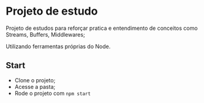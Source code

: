 # Projeto de estudo

Projeto de estudos para reforçar pratica e entendimento de conceitos como Streams, Buffers, Middlewares;

Utilizando ferramentas próprias do Node.

## Start
  - Clone o projeto;
  - Acesse a pasta;
  - Rode o projeto com ```npm start```